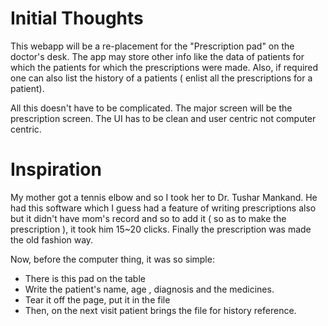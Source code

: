 
Initial Thoughts
================

This webapp will be a re-placement for the "Prescription pad" on the doctor's desk. The app may store other info like the data of patients for which the patients for which the prescriptions were made. Also, if required one can also list the history of a patients ( enlist all the prescriptions for a patient).

All this doesn't have to be complicated. The major screen will be the prescription screen. The UI has to be clean and user centric not computer centric.

Inspiration
============

My mother got a tennis elbow and so I took her to Dr. Tushar Mankand. He had this software which I guess had a feature of writing prescriptions also but it didn't have mom's record and so to add it ( so as to make the prescription ), it took him 15~20 clicks. Finally the prescription was made the old fashion way.

Now, before the computer thing, it was so simple:

* There is this pad on the table
* Write the patient's name, age , diagnosis and the medicines.
* Tear it off the page, put it in the file
* Then, on the next visit patient brings the file for history reference. 
